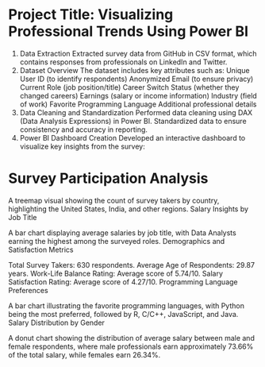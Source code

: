 # Project Title: Visualizing Professional Trends Using Power BI
1. Data Extraction
Extracted survey data from GitHub in CSV format, which contains responses from professionals on LinkedIn and Twitter.
2. Dataset Overview
The dataset includes key attributes such as:
Unique User ID (to identify respondents)
Anonymized Email (to ensure privacy)
Current Role (job position/title)
Career Switch Status (whether they changed careers)
Earnings (salary or income information)
Industry (field of work)
Favorite Programming Language
Additional professional details
3. Data Cleaning and Standardization
Performed data cleaning using DAX (Data Analysis Expressions) in Power BI.
Standardized data to ensure consistency and accuracy in reporting.
4. Power BI Dashboard Creation
Developed an interactive dashboard to visualize key insights from the survey:

# Survey Participation Analysis

A treemap visual showing the count of survey takers by country, highlighting the United States, India, and other regions.
Salary Insights by Job Title

A bar chart displaying average salaries by job title, with Data Analysts earning the highest among the surveyed roles.
Demographics and Satisfaction Metrics

Total Survey Takers: 630 respondents.
Average Age of Respondents: 29.87 years.
Work-Life Balance Rating: Average score of 5.74/10.
Salary Satisfaction Rating: Average score of 4.27/10.
Programming Language Preferences

A bar chart illustrating the favorite programming languages, with Python being the most preferred, followed by R, C/C++, JavaScript, and Java.
Salary Distribution by Gender

A donut chart showing the distribution of average salary between male and female respondents, where male professionals earn approximately 73.66% of the total salary, while females earn 26.34%.
